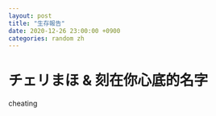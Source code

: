 ```yaml
---
layout: post
title: "生存報告"
date: 2020-12-26 23:00:00 +0900
categories: random zh
---
```


# チェリまほ & 刻在你心底的名字

cheating
